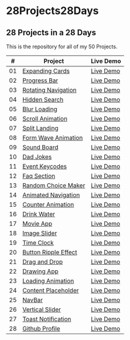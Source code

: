 # 28Projects28Days

## 28 Projects in a 28 Days

This is the repository for all of my 50 Projects.

|  #  | Project                                                                                                           | Live Demo                                                                                    |
| :-: | ----------------------------------------------------------------------------------------------------------------- | -------------------------------------------------------------------------------------------- |
| 01  | [Expanding Cards](https://github.com/karthickraja-kr/28Projects28Days/tree/main/Day-01-Expanding-Cards)           | [Live Demo](https://karthickraja-kr.github.io/28Projects28Days/Day-01-Expanding-Cards/)      |
| 02  | [Progress Bar](https://github.com/karthickraja-kr/28Projects28Days/tree/main/Day-02-Progress-Bar)                 | [Live Demo](https://karthickraja-kr.github.io/28Projects28Days/Day-02-Progress-Bar/)         |
| 03  | [Rotating Navigation](https://github.com/karthickraja-kr/28Projects28Days/tree/main/Day-03-Rotating-Navigation)   | [Live Demo](https://karthickraja-kr.github.io/28Projects28Days/Day-03-Rotating-Navigation/)  |
| 04  | [Hidden Search](https://github.com/karthickraja-kr/28Projects28Days/tree/main/Day-04-Hidden-Search)               | [Live Demo](https://karthickraja-kr.github.io/28Projects28Days/Day-04-Hidden-Search/)        |
| 05  | [Blur Loading](https://github.com/karthickraja-kr/28Projects28Days/tree/main/Day-05-Blur-Loading)                 | [Live Demo](https://karthickraja-kr.github.io/28Projects28Days/Day-05-Blur-Loading/)         |
| 06  | [Scroll Animation](https://github.com/karthickraja-kr/28Projects28Days/tree/main/Day-06-Scroll-Animation)         | [Live Demo](https://karthickraja-kr.github.io/28Projects28Days/Day-06-Scroll-Animation/)     |
| 07  | [Split Landing](https://github.com/karthickraja-kr/28Projects28Days/tree/main/Day-07-Split-Landing)               | [Live Demo](https://karthickraja-kr.github.io/28Projects28Days/Day-07-Split-Landing/)        |
| 08  | [Form Wave Animation](https://github.com/karthickraja-kr/28Projects28Days/tree/main/Day-08-Form-Wave-Animation)   | [Live Demo](https://karthickraja-kr.github.io/28Projects28Days/Day-08-Form-Wave-Animation/)  |
| 09  | [Sound Board](https://github.com/karthickraja-kr/28Projects28Days/tree/main/Day-09-Sound-Board)                   | [Live Demo](https://karthickraja-kr.github.io/28Projects28Days/Day-09-Sound-Board/)          |
| 10  | [Dad Jokes](https://github.com/karthickraja-kr/28Projects28Days/tree/main/Day-10-Dad-Jokes)                       | [Live Demo](https://karthickraja-kr.github.io/28Projects28Days/Day-10-Dad-Jokes/)            |
| 11  | [Event Keycodes](https://github.com/karthickraja-kr/28Projects28Days/tree/main/Day-11-Event-Keycodes)             | [Live Demo](https://karthickraja-kr.github.io/28Projects28Days/Day-11-Event-Keycodes/)       |
| 12  | [Faq Section](https://github.com/karthickraja-kr/28Projects28Days/tree/main/Day-12-Faq-Section)                   | [Live Demo](https://karthickraja-kr.github.io/28Projects28Days/Day-12-Faq-Section/)          |
| 13  | [Random Choice Maker](https://github.com/karthickraja-kr/28Projects28Days/tree/main/Day-13-Random-Choice-Maker)   | [Live Demo](https://karthickraja-kr.github.io/28Projects28Days/Day-13-Random-Choice-Maker/)  |
| 14  | [Animated Navigation](https://github.com/karthickraja-kr/28Projects28Days/tree/main/Day-14-Animated-Navigation)   | [Live Demo](https://karthickraja-kr.github.io/28Projects28Days/Day-14-Animated-Navigation/)  |
| 15  | [Counter Animation](https://github.com/karthickraja-kr/28Projects28Days/tree/main/Day-15-Counter-Animation)       | [Live Demo](https://karthickraja-kr.github.io/28Projects28Days/Day-15-Counter-Animation/)    |
| 16  | [Drink Water](https://github.com/karthickraja-kr/28Projects28Days/tree/main/Day-16-Drink-Water)                   | [Live Demo](https://karthickraja-kr.github.io/28Projects28Days/Day-16-Drink-Water/)          |
| 17  | [Movie App](https://github.com/karthickraja-kr/28Projects28Days/tree/main/Day-17-Movie-App)                       | [Live Demo](https://karthickraja-kr.github.io/28Projects28Days/Day-17-Movie-App/)            |
| 18  | [Image Slider](https://github.com/karthickraja-kr/28Projects28Days/tree/main/Day-18-Image-Slider)                 | [Live Demo](https://karthickraja-kr.github.io/28Projects28Days/Day-18-Image-Slider/)         |
| 19  | [Time Clock](https://github.com/karthickraja-kr/28Projects28Days/tree/main/Day-19-Time-Clock)                     | [Live Demo](https://karthickraja-kr.github.io/28Projects28Days/Day-19-Time-Clock/)           |
| 20  | [Button Ripple Effect](https://github.com/karthickraja-kr/28Projects28Days/tree/main/Day-20-Button-Ripple-Effect) | [Live Demo](https://karthickraja-kr.github.io/28Projects28Days/Day-20-Button-Ripple-Effect/) |
| 21  | [Drag and Drop](https://github.com/karthickraja-kr/28Projects28Days/tree/main/Day-21-Drag-and-Drop)               | [Live Demo](https://karthickraja-kr.github.io/28Projects28Days/Day-21-Drag-and-Drop/)        |
| 22  | [Drawing App](https://github.com/karthickraja-kr/28Projects28Days/tree/main/Day-22-Drawing-App)                   | [Live Demo](https://karthickraja-kr.github.io/28Projects28Days/Day-22-Drawing-App/)          |
| 23  | [Loading Animation](https://github.com/karthickraja-kr/28Projects28Days/tree/main/Day-23-Loading-Animation)       | [Live Demo](https://karthickraja-kr.github.io/28Projects28Days/Day-23-Loading-Animation/)    |
| 24  | [Content Placeholder](https://github.com/karthickraja-kr/28Projects28Days/tree/main/Day-24-Content-Placeholder)   | [Live Demo](https://karthickraja-kr.github.io/28Projects28Days/Day-24-Content-Placeholder/)  |
| 25  | [NavBar](https://github.com/karthickraja-kr/28Projects28Days/tree/main/Day-25-NavBar)                             | [Live Demo](https://karthickraja-kr.github.io/28Projects28Days/Day-25-NavBar/)               |
| 26  | [Vertical Slider](https://github.com/karthickraja-kr/28Projects28Days/tree/main/Day-26-Vertical-Slider)           | [Live Demo](https://karthickraja-kr.github.io/28Projects28Days/Day-26-Vertical-Slider/)      |
| 27  | [Toast Notification](https://github.com/karthickraja-kr/28Projects28Days/tree/main/Day-27-Toast-Notification)     | [Live Demo](https://karthickraja-kr.github.io/28Projects28Days/Day-27-Toast-Notification/)   |
| 28  | [Github Profile](https://github.com/karthickraja-kr/28Projects28Days/tree/main/Day-28-Github-Profile)             | [Live Demo](https://karthickraja-kr.github.io/28Projects28Days/Day-28-Github-Profile/)       |
